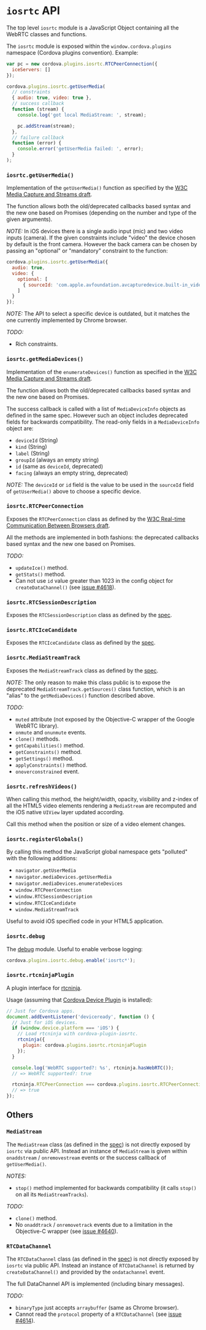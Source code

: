 # `iosrtc` API

The top level `iosrtc` module is a JavaScript Object containing all the WebRTC classes and functions.

The `iosrtc` module is exposed within the `window.cordova.plugins` namespace (Cordova plugins convention). Example:

```javascript
var pc = new cordova.plugins.iosrtc.RTCPeerConnection({
  iceServers: []
});

cordova.plugins.iosrtc.getUserMedia(
  // constraints
  { audio: true, video: true },
  // success callback
  function (stream) {
    console.log('got local MediaStream: ', stream);

    pc.addStream(stream);
  },
  // failure callback
  function (error) {
    console.error('getUserMedia failed: ', error);
  }
);
```


### `iosrtc.getUserMedia()`

Implementation of the  `getUserMedia()` function as specified by the [W3C Media Capture and Streams draft](http://w3c.github.io/mediacapture-main/#local-content).

The function allows both the old/deprecated callbacks based syntax and the new one based on Promises (depending on the number and type of the given arguments).

*NOTE:* In iOS devices there is a single audio input (mic) and two video inputs (camera). If the given constraints include "video" the device chosen by default is the front camera. However the back camera can be chosen by passing an "optional" or "mandatory" constraint to the function:

```javascript
cordova.plugins.iosrtc.getUserMedia({
  audio: true,
  video: {
    optional: [
      { sourceId: 'com.apple.avfoundation.avcapturedevice.built-in_video:1' }
    ]
  }
});
```

*NOTE:* The API to select a specific device is outdated, but it matches the one currently implemented by Chrome browser.

*TODO:*

* Rich constraints.


### `iosrtc.getMediaDevices()`

Implementation of the  `enumerateDevices()` function as specified in the [W3C Media Capture and Streams draft](http://w3c.github.io/mediacapture-main/#enumerating-devices).

The function allows both the old/deprecated callbacks based syntax and the new one based on Promises.

The success callback is called with a list of `MediaDeviceInfo` objects as defined in the same spec. However such an object includes deprecated fields for backwards compatibility. The read-only fields in a `MediaDeviceInfo` object are:

* `deviceId` (String)
* `kind` (String)
* `label` (String)
* `groupId` (always an empty string)
* `id` (same as `deviceId`, deprecated)
* `facing` (always an empty string, deprecated)

*NOTE:* The `deviceId` or `id` field is the value to be used in the `sourceId` field of `getUserMedia()` above to choose a specific device.


### `iosrtc.RTCPeerConnection`

Exposes the `RTCPeerConnection` class as defined by the [W3C Real-time Communication Between Browsers draft](http://www.w3.org/TR/webrtc/#rtcpeerconnection-interface).

All the methods are implemented in both fashions: the deprecated callbacks based syntax and the new one based on Promises.

*TODO:*

* `updateIce()` method.
* `getStats()` method.
* Can not use `id` value greater than 1023 in the config object for `createDataChannel()` (see [issue #4618](https://code.google.com/p/webrtc/issues/detail?id=4618)).


###  `iosrtc.RTCSessionDescription`

Exposes the `RTCSessionDescription` class as defined by the [spec](http://www.w3.org/TR/webrtc/#idl-def-RTCSessionDescription).


### `iosrtc.RTCIceCandidate`

Exposes the `RTCIceCandidate` class as defined by the [spec](http://www.w3.org/TR/webrtc/#idl-def-RTCIceCandidate).


### `iosrtc.MediaStreamTrack`

Exposes the `MediaStreamTrack` class as defined by the [spec](http://w3c.github.io/mediacapture-main/#mediastreamtrack).

*NOTE:* The only reason to make this class public is to expose the deprecated `MediaStreamTrack.getSources()` class function, which is an "alias" to the `getMediaDevices()` function described above.

*TODO:*

* `muted` attribute (not exposed by the Objective-C wrapper of the Google WebRTC library).
* `onmute` and `onunmute` events.
* `clone()` methods.
* `getCapabilities()` method.
* `getConstraints()` method.
* `getSettings()` method.
* `applyConstraints()` method.
* `onoverconstrained` event.


### `iosrtc.refreshVideos()`

When calling this method, the height/width, opacity, visibility and z-index of all the HTML5 video elements rendering a `MediaStream` are recomputed and the iOS native `UIView` layer updated according.

Call this method when the position or size of a video element changes.


### `iosrtc.registerGlobals()`

By calling this method the JavaScript global namespace gets "polluted" with the following additions:

* `navigator.getUserMedia`
* `navigator.mediaDevices.getUserMedia`
* `navigator.mediaDevices.enumerateDevices`
* `window.RTCPeerConnection`
* `window.RTCSessionDescription`
* `window.RTCIceCandidate`
* `window.MediaStreamTrack`

Useful to avoid iOS specified code in your HTML5 application.


### `iosrtc.debug`

The [debug](https://github.com/visionmedia/debug) module. Useful to enable verbose logging:

```javascript
cordova.plugins.iosrtc.debug.enable('iosrtc*');
```


### `iosrtc.rtcninjaPlugin`

A plugin interface for [rtcninja](https://github.com/eface2face/rtcninja.js/). 

Usage (assuming that [Cordova Device Plugin](http://plugins.cordova.io/#/package/org.apache.cordova.device) is installed):

```javascript
// Just for Cordova apps.
document.addEventListener('deviceready', function () {
  // Just for iOS devices.
  if (window.device.platform === 'iOS') {
    // Load rtcninja with cordova-plugin-iosrtc.
    rtcninja({
      plugin: cordova.plugins.iosrtc.rtcninjaPlugin
    });
  }

  console.log('WebRTC supported?: %s', rtcninja.hasWebRTC());
  // => WebRTC supported?: true

  rtcninja.RTCPeerConnection === cordova.plugins.iosrtc.RTCPeerConnection;
  // => true
});
```



## Others


### `MediaStream`

The `MediaStream` class (as defined in the [spec](http://w3c.github.io/mediacapture-main/#mediastream)) is not directly exposed by `iosrtc` via public API. Instead an instance of `MediaStream` is given within `onaddstream` / `onremovestream` events or the success callback of `getUserMedia()`.

*NOTES:*

* `stop()` method implemented for backwards compatibility (it calls `stop()` on all its `MediaStreamTracks`).

*TODO:*

* `clone()` method.
* No `onaddtrack` / `onremovetrack` events due to a limitation in the Objective-C wrapper (see [issue #4640](https://code.google.com/p/webrtc/issues/detail?id=4640)).


### `RTCDataChannel`

The `RTCDataChannel` class (as defined in the [spec](http://www.w3.org/TR/webrtc/#idl-def-RTCDataChannel)) is not directly exposed by `iosrtc` via public API. Instead an instance of `RTCDataChannel` is returned by `createDataChannel()` and provided by the `ondatachannel` event.

The full DataChannel API is implemented (including binary messages).

*TODO:*

* `binaryType` just accepts `arraybuffer` (same as Chrome browser).
* Cannot read the `protocol` property of a `RTCDataChannel` (see [issue #4614](https://code.google.com/p/webrtc/issues/detail?id=4614)).

